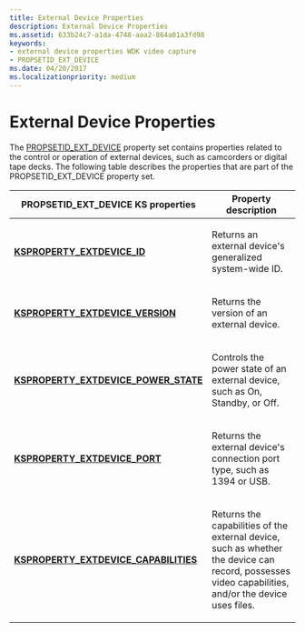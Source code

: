 ```yaml
---
title: External Device Properties
description: External Device Properties
ms.assetid: 633b24c7-a1da-4748-aaa2-864a01a3fd98
keywords:
- external device properties WDK video capture
- PROPSETID_EXT_DEVICE
ms.date: 04/20/2017
ms.localizationpriority: medium
---
```


# External Device Properties


The [PROPSETID\_EXT\_DEVICE](https://msdn.microsoft.com/library/windows/hardware/ff567795) property set contains properties related to the control or operation of external devices, such as camcorders or digital tape decks. The following table describes the properties that are part of the PROPSETID\_EXT\_DEVICE property set.

<table>
<colgroup>
<col width="50%" />
<col width="50%" />
</colgroup>
<thead>
<tr class="header">
<th>PROPSETID_EXT_DEVICE KS properties</th>
<th>Property description</th>
</tr>
</thead>
<tbody>
<tr class="odd">
<td><p><a href="https://msdn.microsoft.com/library/windows/hardware/ff565153" data-raw-source="[&lt;strong&gt;KSPROPERTY_EXTDEVICE_ID&lt;/strong&gt;](https://msdn.microsoft.com/library/windows/hardware/ff565153)"><strong>KSPROPERTY_EXTDEVICE_ID</strong></a></p></td>
<td><p>Returns an external device's generalized system-wide ID.</p></td>
</tr>
<tr class="even">
<td><p><a href="https://msdn.microsoft.com/library/windows/hardware/ff565157" data-raw-source="[&lt;strong&gt;KSPROPERTY_EXTDEVICE_VERSION&lt;/strong&gt;](https://msdn.microsoft.com/library/windows/hardware/ff565157)"><strong>KSPROPERTY_EXTDEVICE_VERSION</strong></a></p></td>
<td><p>Returns the version of an external device.</p></td>
</tr>
<tr class="odd">
<td><p><a href="https://msdn.microsoft.com/library/windows/hardware/ff565155" data-raw-source="[&lt;strong&gt;KSPROPERTY_EXTDEVICE_POWER_STATE&lt;/strong&gt;](https://msdn.microsoft.com/library/windows/hardware/ff565155)"><strong>KSPROPERTY_EXTDEVICE_POWER_STATE</strong></a></p></td>
<td><p>Controls the power state of an external device, such as On, Standby, or Off.</p></td>
</tr>
<tr class="even">
<td><p><a href="https://msdn.microsoft.com/library/windows/hardware/ff565154" data-raw-source="[&lt;strong&gt;KSPROPERTY_EXTDEVICE_PORT&lt;/strong&gt;](https://msdn.microsoft.com/library/windows/hardware/ff565154)"><strong>KSPROPERTY_EXTDEVICE_PORT</strong></a></p></td>
<td><p>Returns the external device's connection port type, such as 1394 or USB.</p></td>
</tr>
<tr class="odd">
<td><p><a href="https://msdn.microsoft.com/library/windows/hardware/ff565152" data-raw-source="[&lt;strong&gt;KSPROPERTY_EXTDEVICE_CAPABILITIES&lt;/strong&gt;](https://msdn.microsoft.com/library/windows/hardware/ff565152)"><strong>KSPROPERTY_EXTDEVICE_CAPABILITIES</strong></a></p></td>
<td><p>Returns the capabilities of the external device, such as whether the device can record, possesses video capabilities, and/or the device uses files.</p></td>
</tr>
</tbody>
</table>

 

 

 




